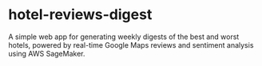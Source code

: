 # hotel-reviews-digest
A simple web app for generating weekly digests of the best and worst hotels, powered by real-time Google Maps reviews and sentiment analysis using AWS SageMaker.
